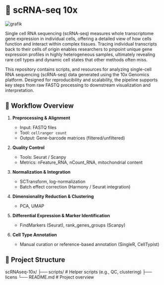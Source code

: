 # 🔬 scRNA-seq 10x 

![grafik](https://github.com/user-attachments/assets/2d69a3a8-1455-4295-856b-8a0075fed1c6)

Single cell RNA sequencing (scRNA-seq) measures whole transcriptome gene expression in individual cells, offering a detailed view of how cells function and interact within complex tissues. 
Tracing individual transcripts back to their cells of origin enables researchers to pinpoint unique gene expression profiles in highly heterogeneous samples, ultimately revealing rare cell 
types and dynamic cell states that other methods often miss.

This repository contains scripts, and resources for analyzing single-cell RNA sequencing (scRNA-seq) data generated using the 10x Genomics platform. 
Designed for reproducibility and scalability, the pipeline supports key steps from raw FASTQ processing to downstream visualization and interpretation.

## 🧬 Workflow Overview

1. **Preprocessing & Alignment**
   - Input: FASTQ files
   - Tool: `cellranger count`
   - Output: Gene-barcode matrices (filtered/unfiltered)

2. **Quality Control**
   - Tools: Seurat / Scanpy
   - Metrics: nFeature_RNA, nCount_RNA, mitochondrial content

3. **Normalization & Integration**
   - SCTransform, log-normalization
   - Batch effect correction (Harmony / Seurat integration)

4. **Dimensionality Reduction & Clustering**
   - PCA, UMAP

5. **Differential Expression & Marker Identification**
   - FindMarkers (Seurat), rank_genes_groups (Scanpy)

6. **Cell Type Annotation**
   - Manual curation or reference-based annotation (SingleR, CellTypist)
  
## 📁 Project Structure

scRNAseq-10x/
├── scripts/ # Helper scripts (e.g., QC, clustering)
├── licens
└── README.md # Project overview
